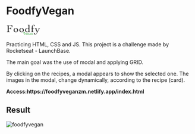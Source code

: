 <h1>FoodfyVegan</h1> <img src="assets/logovegan4.png">
<p>Practicing HTML, CSS and JS. This project is a challenge made by Rocketseat - LaunchBase. </p>
<p>The main goal was the use of modal and applying GRID.</p>
<p>By clicking on the recipes, a modal appears to show the selected one. The images in the modal, change dynamically, according to the recipe (card).</p>

<p><strong>Access:https://foodfyveganzm.netlify.app/index.html</strong></p>


<h2>Result</h2>


![foodfyvegan](https://github.com/zmmarina/FoodfyVegan/blob/master/assets/Foodfy-Vegan-Google-Chrome-2020-06-24-21-49-15.gif)


